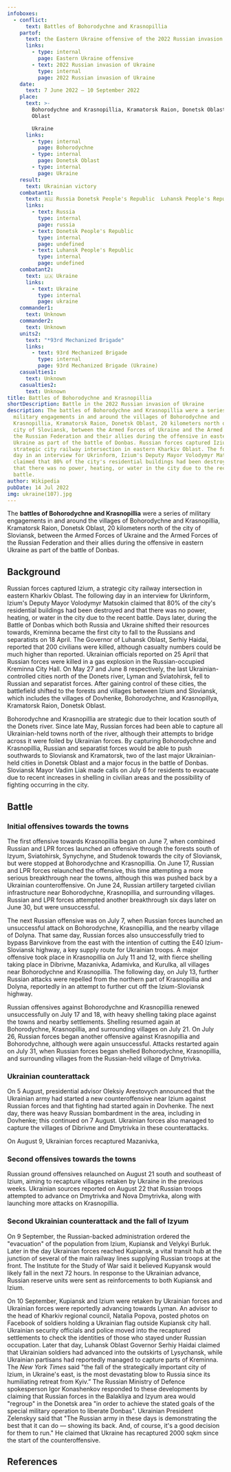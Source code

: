 ```yaml
---
infoboxes:
  - conflict:
      text: Battles of Bohorodychne and Krasnopillia
    partof:
      text: the Eastern Ukraine offensive of the 2022 Russian invasion of Ukraine
      links:
        - type: internal
          page: Eastern Ukraine offensive
        - text: 2022 Russian invasion of Ukraine
          type: internal
          page: 2022 Russian invasion of Ukraine
    date:
      text: 7 June 2022 – 10 September 2022
    place:
      text: >-
        Bohorodychne and Krasnopillia, Kramatorsk Raion, Donetsk Oblast, Donetsk
        Oblast

        Ukraine
      links:
        - type: internal
          page: Bohorodychne
        - type: internal
          page: Donetsk Oblast
        - type: internal
          page: Ukraine
    result:
      text: Ukrainian victory
    combatant1:
      text: 🇷🇺 Russia Donetsk People's Republic  Luhansk People's Republic
      links:
        - text: Russia
          type: internal
          page: russia
        - text: Donetsk People's Republic
          type: internal
          page: undefined
        - text: Luhansk People's Republic
          type: internal
          page: undefined
    combatant2:
      text: 🇺🇦 Ukraine
      links:
        - text: Ukraine
          type: internal
          page: ukraine
    commander1:
      text: Unknown
    commander2:
      text: Unknown
    units2:
      text: "*93rd Mechanized Brigade"
      links:
        - text: 93rd Mechanized Brigade
          type: internal
          page: 93rd Mechanized Brigade (Ukraine)
    casualties1:
      text: Unknown
    casualties2:
      text: Unknown
title: Battles of Bohorodychne and Krasnopillia
shortDescription: Battle in the 2022 Russian invasion of Ukraine
description: The battles of Bohorodychne and Krasnopillia were a series of
  military engagements in and around the villages of Bohorodychne and
  Krasnopillia, Kramatorsk Raion, Donetsk Oblast, 20 kilometers north of the
  city of Sloviansk, between the Armed Forces of Ukraine and the Armed Forces of
  the Russian Federation and their allies during the offensive in eastern
  Ukraine as part of the battle of Donbas. Russian forces captured Izium, a
  strategic city railway intersection in eastern Kharkiv Oblast. The following
  day in an interview for Ukrinform, Izium's Deputy Mayor Volodymyr Matsokin
  claimed that 80% of the city's residential buildings had been destroyed and
  that there was no power, heating, or water in the city due to the recent
  battle.
author: Wikipedia
pubDate: 14 Jul 2022
img: ukraine(107).jpg
---
```


The **battles of Bohorodychne and Krasnopillia** were a series of military engagements in and around the villages of Bohorodychne and Krasnopillia, Kramatorsk Raion, Donetsk Oblast, 20 kilometers north of the city of Sloviansk, between the Armed Forces of Ukraine and the Armed Forces of the Russian Federation and their allies during the offensive in eastern Ukraine as part of the battle of Donbas.

## Background

Russian forces captured Izium, a strategic city railway intersection in eastern Kharkiv Oblast. The following day in an interview for Ukrinform, Izium's Deputy Mayor Volodymyr Matsokin claimed that 80% of the city's residential buildings had been destroyed and that there was no power, heating, or water in the city due to the recent battle. Days later, during the Battle of Donbas which both Russia and Ukraine shifted their resources towards, Kreminna became the first city to fall to the Russians and separatists on 18 April. The Governor of Luhansk Oblast, Serhiy Haidai, reported that 200 civilians were killed, although casualty numbers could be much higher than reported. Ukrainian officials reported on 25 April that Russian forces were killed in a gas explosion in the Russian-occupied Kreminna City Hall. On May 27 and June 8 respectively, the last Ukrainian-controlled cities north of the Donets river, Lyman and Sviatohirsk, fell to Russian and separatist forces. After gaining control of these cities, the battlefield shifted to the forests and villages between Izium and Sloviansk, which includes the villages of Dovhenke, Bohorodychne, and Krasnopillya, Kramatorsk Raion, Donetsk Oblast.

Bohorodychne and Krasnopillia are strategic due to their location south of the Donets river. Since late May, Russian forces had been able to capture all Ukrainian-held towns north of the river, although their attempts to bridge across it were foiled by Ukrainian forces. By capturing Bohorodychne and Krasnopillia, Russian and separatist forces would be able to push southwards to Sloviansk and Kramatorsk, two of the last major Ukrainian-held cities in Donetsk Oblast and a major focus in the battle of Donbas. Sloviansk Mayor Vadim Liak made calls on July 6 for residents to evacuate due to recent increases in shelling in civilian areas and the possibility of fighting occurring in the city.

## Battle

### Initial offensives towards the towns

The first offensive towards Krasnopillia began on June 7, when combined Russian and LPR forces launched an offensive through the forests south of Izyum, Sviatohirsk, Synychyne, and Studenok towards the city of Sloviansk, but were stopped at Bohorodychne and Krasnopillia. On June 17, Russian and LPR forces relaunched the offensive, this time attempting a more serious breakthrough near the towns, although this was pushed back by a Ukrainian counteroffensive. On June 24, Russian artillery targeted civilian infrastructure near Bohorodychne, Krasnopillia, and surrounding villages. Russian and LPR forces attempted another breakthrough six days later on June 30, but were unsuccessful.

The next Russian offensive was on July 7, when Russian forces launched an unsuccessful attack on Bohorodychne, Krasnopillia, and the nearby village of Dolyna. That same day, Russian forces also unsuccessfully tried to bypass Barvinkove from the east with the intention of cutting the E40 Izium-Sloviansk highway, a key supply route for Ukrainian troops. A major offensive took place in Krasnopillia on July 11 and 12, with fierce shelling taking place in Dibrivne, Mazanivka, Adamivka, and Kurulka, all villages near Bohorodychne and Krasnopillia. The following day, on July 13, further Russian attacks were repelled from the northern part of Krasnopillia and Dolyna, reportedly in an attempt to further cut off the Izium-Sloviansk highway.

Russian offensives against Bohorodychne and Krasnopillia renewed unsuccessfully on July 17 and 18, with heavy shelling taking place against the towns and nearby settlements. Shelling resumed again at Bohorodychne, Krasnopillia, and surrounding villages on July 21. On July 26, Russian forces began another offensive against Krasnopillia and Bohorodychne, although were again unsuccessful. Attacks restarted again on July 31, when Russian forces began shelled Bohorodychne, Krasnopillia, and surrounding villages from the Russian-held village of Dmytrivka.

### Ukrainian counterattack

On 5 August, presidential advisor Oleksiy Arestovych announced that the Ukrainian army had started a new counteroffensive near Izium against Russian forces and that fighting had started again in Dovhenke. The next day, there was heavy Russian bombardment in the area, including in Dovhenke; this continued on 7 August. Ukrainian forces also managed to capture the villages of Dibrivne and Dmytrivka in these counterattacks.

On August 9, Ukrainian forces recaptured Mazanivka,

### Second offensives towards the towns

Russian ground offensives relaunched on August 21 south and southeast of Izium, aiming to recapture villages retaken by Ukraine in the previous weeks. Ukrainian sources reported on August 22 that Russian troops attempted to advance on Dmytrivka and Nova Dmytrivka, along with launching more attacks on Krasnopillia.

### Second Ukrainian counterattack and the fall of Izyum

On 9 September, the Russian-backed administration ordered the "evacuation" of the population from Izium, Kupiansk and Velykyi Burluk. Later in the day Ukrainian forces reached Kupiansk, a vital transit hub at the junction of several of the main railway lines supplying Russian troops at the front. The Institute for the Study of War said it believed Kupyansk would likely fall in the next 72 hours. In response to the Ukrainian advance, Russian reserve units were sent as reinforcements to both Kupiansk and Izium.

On 10 September, Kupiansk and Izium were retaken by Ukrainian forces and Ukrainian forces were reportedly advancing towards Lyman. An advisor to the head of Kharkiv regional council, Natalia Popova, posted photos on Facebook of soldiers holding a Ukrainian flag outside Kupiansk city hall. Ukrainian security officials and police moved into the recaptured settlements to check the identities of those who stayed under Russian occupation. Later that day, Luhansk Oblast Governor Serhiy Haidai claimed that Ukrainian soldiers had advanced into the outskirts of Lysychansk, while Ukrainian partisans had reportedly managed to capture parts of Kreminna. The _New York Times_ said "the fall of the strategically important city of Izium, in Ukraine's east, is the most devastating blow to Russia since its humiliating retreat from Kyiv.” The Russian Ministry of Defence spokesperson Igor Konashenkov responded to these developments by claiming that Russian forces in the Balakliya and Izyum area would "regroup" in the Donetsk area "in order to achieve the stated goals of the special military operation to liberate Donbas". Ukrainian President Zelenskyy said that "The Russian army in these days is demonstrating the best that it can do — showing its back. And, of course, it's a good decision for them to run." He claimed that Ukraine has recaptured 2000 sqkm since the start of the counteroffensive.

## References
